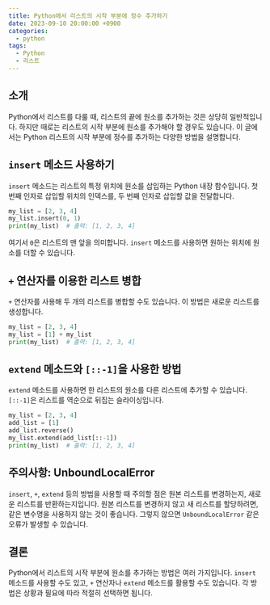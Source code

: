 ```yaml
---
title: Python에서 리스트의 시작 부분에 정수 추가하기
date: 2023-09-10 20:00:00 +0900
categories:
  - python
tags:
  - Python
  - 리스트
---
```

## 소개

Python에서 리스트를 다룰 때, 리스트의 끝에 원소를 추가하는 것은 상당히 일반적입니다. 하지만 때로는 리스트의 시작 부분에 원소를 추가해야 할 경우도 있습니다. 이 글에서는 Python 리스트의 시작 부분에 정수를 추가하는 다양한 방법을 설명합니다.

## `insert` 메소드 사용하기

`insert` 메소드는 리스트의 특정 위치에 원소를 삽입하는 Python 내장 함수입니다. 첫 번째 인자로 삽입할 위치의 인덱스를, 두 번째 인자로 삽입할 값을 전달합니다.

```python
my_list = [2, 3, 4]
my_list.insert(0, 1)
print(my_list)  # 출력: [1, 2, 3, 4]
```

여기서 `0`은 리스트의 맨 앞을 의미합니다. `insert` 메소드를 사용하면 원하는 위치에 원소를 더할 수 있습니다.

## `+` 연산자를 이용한 리스트 병합

`+` 연산자를 사용해 두 개의 리스트를 병합할 수도 있습니다. 이 방법은 새로운 리스트를 생성합니다.

```python
my_list = [2, 3, 4]
my_list = [1] + my_list
print(my_list)  # 출력: [1, 2, 3, 4]
```

## `extend` 메소드와 `[::-1]`을 사용한 방법

`extend` 메소드를 사용하면 한 리스트의 원소를 다른 리스트에 추가할 수 있습니다. `[::-1]`은 리스트를 역순으로 뒤집는 슬라이싱입니다.

```python
my_list = [2, 3, 4]
add_list = [1]
add_list.reverse()
my_list.extend(add_list[::-1])
print(my_list)  # 출력: [1, 2, 3, 4]
```

## 주의사항: UnboundLocalError

`insert`, `+`, `extend` 등의 방법을 사용할 때 주의할 점은 원본 리스트를 변경하는지, 새로운 리스트를 반환하는지입니다. 원본 리스트를 변경하지 않고 새 리스트를 할당하려면, 같은 변수명을 사용하지 않는 것이 좋습니다. 그렇지 않으면 `UnboundLocalError` 같은 오류가 발생할 수 있습니다.

## 결론

Python에서 리스트의 시작 부분에 원소를 추가하는 방법은 여러 가지입니다. `insert` 메소드를 사용할 수도 있고, `+` 연산자나 `extend` 메소드를 활용할 수도 있습니다. 각 방법은 상황과 필요에 따라 적절히 선택하면 됩니다.